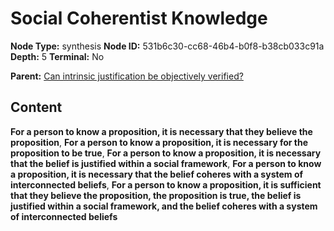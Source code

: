 # Social Coherentist Knowledge

**Node Type:** synthesis
**Node ID:** 531b6c30-cc68-46b4-b0f8-b38cb033c91a
**Depth:** 5
**Terminal:** No

**Parent:** [Can intrinsic justification be objectively verified?](can-intrinsic-justification-be-objectively-verified-antithesis-2678cae6-3e26-41b9-9de6-e82d1f7a1e0d.md)

## Content

**For a person to know a proposition, it is necessary that they believe the proposition**, **For a person to know a proposition, it is necessary for the proposition to be true**, **For a person to know a proposition, it is necessary that the belief is justified within a social framework**, **For a person to know a proposition, it is necessary that the belief coheres with a system of interconnected beliefs**, **For a person to know a proposition, it is sufficient that they believe the proposition, the proposition is true, the belief is justified within a social framework, and the belief coheres with a system of interconnected beliefs**
